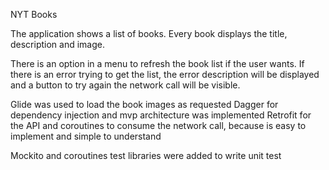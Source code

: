 NYT Books 

The application shows a list of books. 
Every book displays the title, description and image. 

There is an option in a menu to refresh the book list if the user wants. 
If there is an error trying to get the list, the error description will be 
displayed and a button to try again the network call will be visible. 


Glide was used to load the book images as requested 
Dagger for dependency injection and mvp architecture was implemented 
Retrofit for the API and coroutines to consume the network call, 
because is easy to implement and simple to understand 


Mockito and coroutines test libraries were added to write unit test 